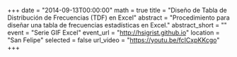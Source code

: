 +++
date = "2014-09-13T00:00:00"
math = true
title = "Diseño de Tabla de Distribución de Frecuencias (TDF) en Excel"
abstract = "Procedimiento para diseñar una tabla de frecuencias estadísticas en Excel."
abstract_short = ""
event = "Serie GIF Excel"
event_url = "http://hsigrist.github.io"
location = "San Felipe"
selected = false
url_video = "https://youtu.be/fcICxpKKcgo"
+++
